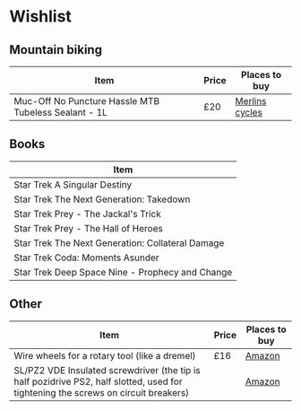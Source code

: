 # Wishlist
## Mountain biking
| Item | Price | Places to buy |
| --- | --- | --- |
| Muc-Off No Puncture Hassle MTB Tubeless Sealant - 1L | £20 | [Merlins cycles](https://www.merlincycles.com/muc-off-no-puncture-hassle-mtb-tubeless-sealant-1l-113265.html) |

## Books
| Item |
| --- |
| Star Trek A Singular Destiny |
| Star Trek The Next Generation: Takedown |
| Star Trek Prey - The Jackal's Trick |
| Star Trek Prey - The Hall of Heroes |
| Star Trek The Next Generation: Collateral Damage |
| Star Trek Coda: Moments Asunder |
| Star Trek Deep Space Nine - Prophecy and Change |

## Other
| Item | Price | Places to buy |
| --- | --- | --- |
| Wire wheels for a rotary tool (like a dremel) | £16 | [Amazon](https://www.amazon.co.uk/Stainless-Cleaning-Corrosion-Polishing-Compatible/dp/B094VPS3KQ) |
| SL/PZ2 VDE Insulated screwdriver (the tip is half pozidrive PS2, half slotted, used for tightening the screws on circuit breakers) ||[Amazon](https://www.amazon.co.uk/Draper-02256-Ergo-Extra-Screwdriver/dp/B085TX7K7S)|